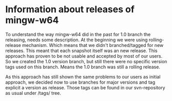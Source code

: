 # Information about releases of mingw-w64

To understand the way mingw-w64 did in the past for 1.0 branch the
releasing, needs some description. At the beginning we were using
rolling-release mechanism. Which means that we didn't branched/tagged
for new releases. This meant that each snapshot itself was an new
release. This approach has proven to be not usable and accepted by most
of our users. So we created the 1.0 version branch, but still there were
no specific version tags used on this branch. Means the 1.0 branch was
still a rolling release.

As this approach has still shown the same problems to our users as
initial approach, we decided now to use branches for major versions and
tag explicit a version as release. Those tags can be found in our
svn-repository as usual under /tags/ tree.

